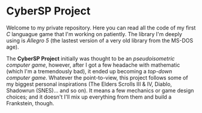# CyberSP Project

Welcome to my private repository. Here you can read all the code of my first *C* languague game that I'm working on patiently. The library I'm deeply using is *Allegro 5* (the lastest version of a very old library from the MS-DOS age).

The **CyberSP Project** initially was thought to be an *pseudoisometric computer game*, however, after I got a few headache with mathematic (which I'm a tremendously bad), it ended up becoming a *top-down computer game*. Whatever the point-to-view, this project follows some of my biggest personal inspirations (The Elders Scrolls III & IV, Diablo, Shadowrun (SNES)... and so on). It means a few mechanics or game design choices; and it doesn't I'll mix up everything from them and build a Frankstein, though.
